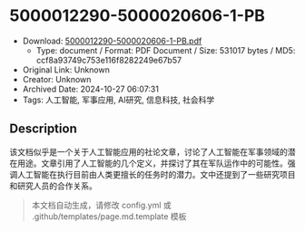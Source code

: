 # 5000012290-5000020606-1-PB

- Download: [5000012290-5000020606-1-PB.pdf](5000012290-5000020606-1-PB.pdf)
    - Type: document / Format: PDF Document / Size: 531017 bytes / MD5: ccf8a93749c753e116f8282249e67b57
- Original Link: Unknown
- Creator: Unknown
- Archived Date: 2024-10-27 06:07:31
- Tags: 人工智能, 军事应用, AI研究, 信息科技, 社会科学

## Description

该文档似乎是一个关于人工智能应用的社论文章，讨论了人工智能在军事领域的潜在用途。文章引用了人工智能的几个定义，并探讨了其在军队运作中的可能性。强调人工智能在执行目前由人类更擅长的任务时的潜力。文中还提到了一些研究项目和研究人员的合作关系。

> 本文档自动生成，请修改 config.yml 或 .github/templates/page.md.template 模板
